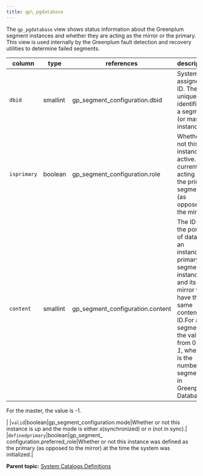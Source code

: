 ```yaml
---
title: gp\_pgdatabase 
---
```


The `gp_pgdatabase` view shows status information about the Greenplum segment instances and whether they are acting as the mirror or the primary. This view is used internally by the Greenplum fault detection and recovery utilities to determine failed segments.

|column|type|references|description|
|------|----|----------|-----------|
|`dbid`|smallint|gp\_segment\_configuration.dbid|System-assigned ID. The unique identifier of a segment \(or master\) instance.|
|`isprimary`|boolean|gp\_segment\_configuration.role|Whether or not this instance is active. Is it currently acting as the primary segment \(as opposed to the mirror\).|
|`content`|smallint|gp\_segment\_configuration.content|The ID for the portion of data on an instance. A primary segment instance and its mirror will have the same content ID.For a segment the value is from 0-*N-1*, where *N* is the number of segments in Greenplum Database.

For the master, the value is -1.

|
|`valid`|boolean|gp\_segment\_configuration.mode|Whether or not this instance is up and the mode is either *s*\(synchronized\) or *n* \(not in sync\).|
|`definedprimary`|boolean|gp\_segment\_ configuration.preferred\_role|Whether or not this instance was defined as the primary \(as opposed to the mirror\) at the time the system was initialized.|

**Parent topic:** [System Catalogs Definitions](../system_catalogs/catalog_ref-html.html)

